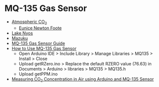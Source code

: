 # MQ-135 Gas Sensor

* [Atmospheric CO<sub>2</sub>](https://www.co2.earth/)
  * [Eunice Newton Foote](https://en.wikipedia.org/wiki/Eunice_Newton_Foote)
* [Lake Nyos](https://en.wikipedia.org/wiki/Lake_Nyos)
* [Mazuku](https://en.wikipedia.org/wiki/Mazuku)
* [MQ-135 Gas Sensor Guide](https://www.waveshare.com/wiki/MQ-135_Gas_Sensor)
* [How to Use MQ-135 Gas Sensor](https://www.codrey.com/electronic-circuits/how-to-use-mq-135-gas-sensor/)
  * Open Arduino IDE > Include Library > Manage Libraries > MQ135 > Install > Close
  * Upload getRZero.ino > Replace the default RZERO value (76.63) in Documents > Arduino > libraries > MQ135 > MQ135.h
  * Upload getPPM.ino
* [Measuring CO<sub>2</sub> Concentration in Air using Arduino and MQ-135 Sensor](https://circuitdigest.com/microcontroller-projects/interfacing-mq135-gas-sensor-with-arduino-to-measure-co2-levels-in-ppm)
